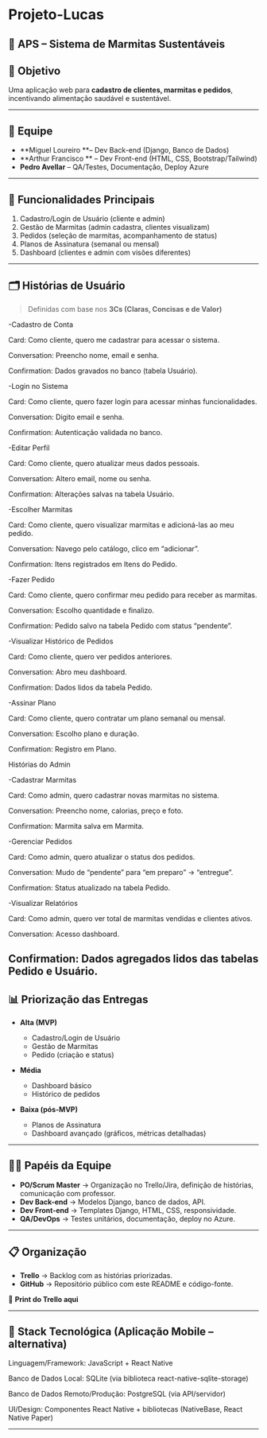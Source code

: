 # Projeto-Lucas
## 🥗 APS – Sistema de Marmitas Sustentáveis  

## 🎯 Objetivo
Uma aplicação web para **cadastro de clientes, marmitas e pedidos**, incentivando alimentação saudável e sustentável.  

---

## 👥 Equipe
- **Miguel Loureiro **– Dev Back-end (Django, Banco de Dados)  
- **Arthur Francisco ** – Dev Front-end (HTML, CSS, Bootstrap/Tailwind)  
- **Pedro Avellar** – QA/Testes, Documentação, Deploy Azure  
---

## 📌 Funcionalidades Principais
1. Cadastro/Login de Usuário (cliente e admin)  
2. Gestão de Marmitas (admin cadastra, clientes visualizam)  
3. Pedidos (seleção de marmitas, acompanhamento de status)  
4. Planos de Assinatura (semanal ou mensal)  
5. Dashboard (clientes e admin com visões diferentes)  

---

## 🗂 Histórias de Usuário
> Definidas com base nos **3Cs (Claras, Concisas e de Valor)**  

-Cadastro de Conta

Card: Como cliente, quero me cadastrar para acessar o sistema.

Conversation: Preencho nome, email e senha.

Confirmation: Dados gravados no banco (tabela Usuário).


-Login no Sistema


Card: Como cliente, quero fazer login para acessar minhas funcionalidades.

Conversation: Digito email e senha.

Confirmation: Autenticação validada no banco.


-Editar Perfil


Card: Como cliente, quero atualizar meus dados pessoais.

Conversation: Altero email, nome ou senha.

Confirmation: Alterações salvas na tabela Usuário.


-Escolher Marmitas


Card: Como cliente, quero visualizar marmitas e adicioná-las ao meu pedido.

Conversation: Navego pelo catálogo, clico em “adicionar”.

Confirmation: Itens registrados em Itens do Pedido.

-Fazer Pedido


Card: Como cliente, quero confirmar meu pedido para receber as marmitas.

Conversation: Escolho quantidade e finalizo.

Confirmation: Pedido salvo na tabela Pedido com status “pendente”.


-Visualizar Histórico de Pedidos

Card: Como cliente, quero ver pedidos anteriores.

Conversation: Abro meu dashboard.

Confirmation: Dados lidos da tabela Pedido.


-Assinar Plano

Card: Como cliente, quero contratar um plano semanal ou mensal.

Conversation: Escolho plano e duração.

Confirmation: Registro em Plano.


Histórias do Admin

-Cadastrar Marmitas

Card: Como admin, quero cadastrar novas marmitas no sistema.

Conversation: Preencho nome, calorias, preço e foto.

Confirmation: Marmita salva em Marmita.


-Gerenciar Pedidos

Card: Como admin, quero atualizar o status dos pedidos.

Conversation: Mudo de “pendente” para “em preparo” → “entregue”.

Confirmation: Status atualizado na tabela Pedido.


-Visualizar Relatórios

Card: Como admin, quero ver total de marmitas vendidas e clientes ativos.

Conversation: Acesso dashboard.

Confirmation: Dados agregados lidos das tabelas Pedido e Usuário.
---

## 📊 Priorização das Entregas
- **Alta (MVP)**  
  - Cadastro/Login de Usuário  
  - Gestão de Marmitas  
  - Pedido (criação e status)  

- **Média**  
  - Dashboard básico  
  - Histórico de pedidos  

- **Baixa (pós-MVP)**  
  - Planos de Assinatura  
  - Dashboard avançado (gráficos, métricas detalhadas)  

---

## 🧑‍💻 Papéis da Equipe
- **PO/Scrum Master** → Organização no Trello/Jira, definição de histórias, comunicação com professor.  
- **Dev Back-end** → Modelos Django, banco de dados, API.  
- **Dev Front-end** → Templates Django, HTML, CSS, responsividade.  
- **QA/DevOps** → Testes unitários, documentação, deploy no Azure.  

---

## 📋 Organização
- **Trello** → Backlog com as histórias priorizadas.  
- **GitHub** → Repositório público com este README e código-fonte.  

📎 **Print do Trello aqui**  

---

## 🚀 Stack Tecnológica (Aplicação Mobile – alternativa)

Linguagem/Framework: JavaScript + React Native

Banco de Dados Local: SQLite (via biblioteca react-native-sqlite-storage)

Banco de Dados Remoto/Produção: PostgreSQL (via API/servidor)

UI/Design: Componentes React Native + bibliotecas (NativeBase, React Native Paper)

---
